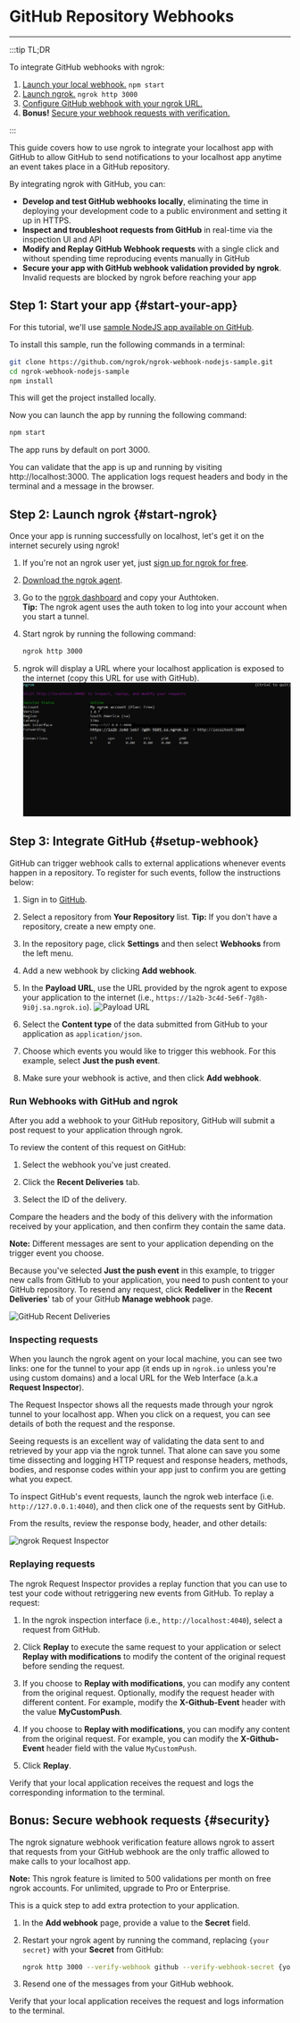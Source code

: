 # GitHub Repository Webhooks
------------

:::tip TL;DR

To integrate GitHub webhooks with ngrok:
1. [Launch your local webhook.](#start-your-app) `npm start`
1. [Launch ngrok.](#start-ngrok) `ngrok http 3000`
1. [Configure GitHub webhook with your ngrok URL.](#setup-webhook)
1. **Bonus!** [Secure your webhook requests with verification.](#security)

:::


This guide covers how to use ngrok to integrate your localhost app with GitHub to allow GitHub to send notifications to your localhost app anytime an event takes place in a GitHub repository.

By integrating ngrok with GitHub, you can:

- **Develop and test GitHub webhooks locally**, eliminating the time in deploying your development code to a public environment and setting it up in HTTPS.
- **Inspect and troubleshoot requests from GitHub** in real-time via the inspection UI and API
- **Modify and Replay GitHub Webhook requests** with a single click and without spending time reproducing events manually in GitHub
- **Secure your app with GitHub webhook validation provided by ngrok**. Invalid requests are blocked by ngrok before reaching your app


## **Step 1**: Start your app {#start-your-app}

For this tutorial, we'll use [sample NodeJS app available on GitHub](https://github.com/ngrok/ngrok-webhook-nodejs-sample). 

To install this sample, run the following commands in a terminal:

```bash
git clone https://github.com/ngrok/ngrok-webhook-nodejs-sample.git
cd ngrok-webhook-nodejs-sample
npm install
```

This will get the project installed locally.

Now you can launch the app by running the following command: 

```bash
npm start
```

The app runs by default on port 3000. 

You can validate that the app is up and running by visiting http://localhost:3000. The application logs request headers and body in the terminal and a message in the browser.


## **Step 2**: Launch ngrok {#start-ngrok}

Once your app is running successfully on localhost, let's get it on the internet securely using ngrok! 

1. If you're not an ngrok user yet, just [sign up for ngrok for free](https://ngrok.com/signup).

1. [Download the ngrok agent](https://ngrok.com/download).

1. Go to the [ngrok dashboard](https://dashboard.ngrok.com) and copy your Authtoken. <br />
    **Tip:** The ngrok agent uses the auth token to log into your account when you start a tunnel.
    
1. Start ngrok by running the following command:
    ```bash
    ngrok http 3000
    ```

1. ngrok will display a URL where your localhost application is exposed to the internet (copy this URL for use with GitHub).
    ![ngrok agent running](/img/integrations/launch_ngrok_tunnel.png)


## **Step 3**: Integrate  GitHub {#setup-webhook}

GitHub can trigger webhook calls to external applications whenever events happen in a repository. To register for such events, follow the instructions below:

1. Sign in to [GitHub](https://github.com).

1. Select a repository from **Your Repository** list.
    **Tip:** If you don't have a repository, create a new empty one.

1. In the repository page, click **Settings** and then select **Webhooks** from the left menu.

1. Add a new webhook by clicking **Add webhook**.

1. In the **Payload URL**, use the URL provided by the ngrok agent to expose your application to the internet (i.e., `https://1a2b-3c4d-5e6f-7g8h-9i0j.sa.ngrok.io`).
    ![Payload URL](img/ngrok_url_configuration_github.png)

1. Select the **Content type** of the data submitted from GitHub to your application as `application/json`.

1. Choose which events you would like to trigger this webhook. For this example, select **Just the push event**.

1. Make sure your webhook is active, and then click **Add webhook**.


### Run Webhooks with GitHub and ngrok

After you add a webhook to your GitHub repository, GitHub will submit a post request to your application through ngrok.

To review the content of this request on GitHub:

1. Select the webhook you've just created.

1. Click the **Recent Deliveries** tab.

1. Select the ID of the delivery. 

Compare the headers and the body of this delivery with the information received by your application, and then confirm they contain the same data.

**Note:** Different messages are sent to your application depending on the trigger event you choose.

Because you've selected **Just the push event** in this example, to trigger new calls from GitHub to your application, you need to push content to your GitHub repository.
To resend any request, click **Redeliver** in the **Recent Deliveries**' tab of your GitHub **Manage webhook** page.

![GitHub Recent Deliveries](img/review_github_recent_deliveries.png)


### Inspecting requests

When you launch the ngrok agent on your local machine, you can see two links: one for the tunnel to your app (it ends up in `ngrok.io` unless you're using custom domains) and a local URL for the Web Interface (a.k.a **Request Inspector**).

The Request Inspector shows all the requests made through your ngrok tunnel to your localhost app. When you click on a request, you can see details of both the request and the response.

Seeing requests is an excellent way of validating the data sent to and retrieved by your app via the ngrok tunnel. That alone can save you some time dissecting and logging HTTP request and response headers, methods, bodies, and response codes within your app just to confirm you are getting what you expect.

To inspect GitHub's event requests, launch the ngrok web interface (i.e. `http://127.0.0.1:4040`), and then click one of the requests sent by GitHub.

From the results, review the response body, header, and other details:

![ngrok Request Inspector](img/ngrok_introspection_github_hooks.png)


### Replaying requests

The ngrok Request Inspector provides a replay function that you can use to test your code without retriggering new events from GitHub. To replay a request:

1. In the ngrok inspection interface (i.e., `http://localhost:4040`), select a request from GitHub.

1. Click **Replay** to execute the same request to your application or select **Replay with modifications** to modify the content of the original request before sending the request.

1. If you choose to **Replay with modifications**, you can modify any content from the original request. Optionally, modify the request header with different content. For example, modify the **X-Github-Event** header with the value **MyCustomPush**.

1. If you choose to **Replay with modifications**, you can modify any content from the original request. For example, you can modify the **X-Github-Event** header field with the value `MyCustomPush`.

1. Click **Replay**.

Verify that your local application receives the request and logs the corresponding information to the terminal.


## **Bonus**: Secure webhook requests {#security}

The ngrok signature webhook verification feature allows ngrok to assert that requests from your GitHub webhook are the only traffic allowed to make calls to your localhost app.

**Note:** This ngrok feature is limited to 500 validations per month on free ngrok accounts. For unlimited, upgrade to Pro or Enterprise.

This is a quick step to add extra protection to your application.

1. In the **Add webhook** page, provide a value to the **Secret** field.

1. Restart your ngrok agent by running the command, replacing `{your secret}` with your **Secret** from GitHub:
    ```bash
    ngrok http 3000 --verify-webhook github --verify-webhook-secret {your secret}
    ```

1. Resend one of the messages from your GitHub webhook.

Verify that your local application receives the request and logs information to the terminal.

